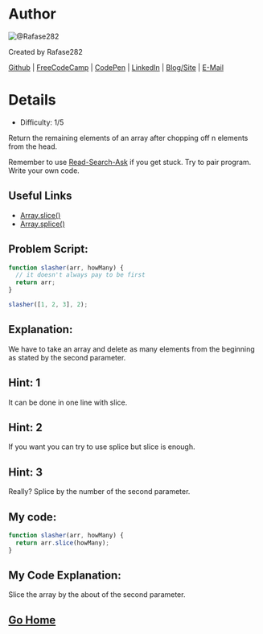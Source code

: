 # Author
![@Rafase282](https://avatars0.githubusercontent.com/Rafase282?&s=128)

Created by Rafase282

[Github](https://github.com/Rafase282) | [FreeCodeCamp](http://www.freecodecamp.com/rafase282) | [CodePen](http://codepen.io/Rafase282/) | [LinkedIn](https://www.linkedin.com/in/rafase282) | [Blog/Site](https://rafase282.wordpress.com/) | [E-Mail](mailto:rafase282@gmail.com)

# Details
- Difficulty: 1/5

Return the remaining elements of an array after chopping off n elements from the head.

Remember to use [ Read-Search-Ask](http://github.com/FreeCodeCamp/freecodecamp/wiki/How-to-get-help-when-you-get-stuck) if you get stuck. Try to pair program. Write your own code.

## Useful Links
- [Array.slice()](https://developer.mozilla.org/en-US/docs/Web/JavaScript/Reference/Global_Objects/Array/slice)
- [Array.splice()](https://developer.mozilla.org/en-US/docs/Web/JavaScript/Reference/Global_Objects/Array/splice)

## Problem Script:

```js
function slasher(arr, howMany) {
  // it doesn't always pay to be first
  return arr;
}

slasher([1, 2, 3], 2);
```

## Explanation:
We have to take an array and delete as many elements from the beginning as stated by the second parameter.

## Hint: 1
It can be done in one line with slice.

## Hint: 2
If you want you can try to use splice but slice is enough.

## Hint: 3
Really? Splice by the number of the second parameter.

## My code:

```js
function slasher(arr, howMany) {
  return arr.slice(howMany);
}
```

## My Code Explanation:
Slice the array by the about of the second parameter.

## [Go Home](https://github.com/Rafase282/My-FreeCodeCamp-Code/wiki)
